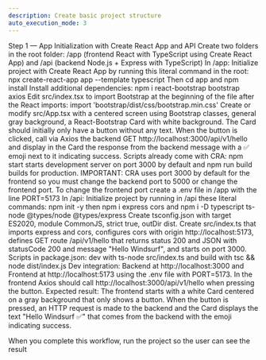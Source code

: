 ```yaml
---
description: Create basic project structure
auto_execution_mode: 3
---
```


Step 1 — App Initialization with Create React App and API
Create two folders in the root folder: /app (frontend React with TypeScript using Create React App) and /api (backend Node.js + Express with TypeScript)
In /app:
Initialize project with Create React App by running this literal command in the root: npx create-react-app app --template typescript
Then cd app and npm install
Install additional dependencies: npm i react-bootstrap bootstrap axios
Edit src/index.tsx to import Bootstrap at the beginning of the file after the React imports: import 'bootstrap/dist/css/bootstrap.min.css'
Create or modify src/App.tsx with a centered screen using Bootstrap classes, general gray background, a React-Bootstrap Card with white background. The Card should initially only have a button without any text. When the button is clicked, call via Axios the backend GET http://localhost:3000/api/v1/hello and display in the Card the response from the backend message with a ✅ emoji next to it indicating success.
Scripts already come with CRA: npm start starts development server on port 3000 by default and npm run build builds for production.
IMPORTANT: CRA uses port 3000 by default for the frontend so you must change the backend port to 5000 or change the frontend port. To change the frontend port create a .env file in /app with the line PORT=5173
In /api:
Initialize project by running in /api these literal commands: npm init -y then npm i express cors and npm i -D typescript ts-node @types/node @types/express
Create tsconfig.json with target ES2020, module CommonJS, strict true, outDir dist.
Create src/index.ts that imports express and cors, configures cors with origin http://localhost:5173, defines GET route /api/v1/hello that returns status 200 and JSON with statusCode 200 and message "Hello Windsurf", and starts on port 3000.
Scripts in package.json: dev with ts-node src/index.ts and build with tsc && node dist/index.js
Dev integration: Backend at http://localhost:3000 and Frontend at http://localhost:5173 using the .env file with PORT=5173. In the frontend Axios should call http://localhost:3000/api/v1/hello when pressing the button.
Expected result: The frontend starts with a white Card centered on a gray background that only shows a button. When the button is pressed, an HTTP request is made to the backend and the Card displays the text "Hello Windsurf ✅" that comes from the backend with the emoji indicating success.

When you complete this workflow, run the project so the user can see the result

